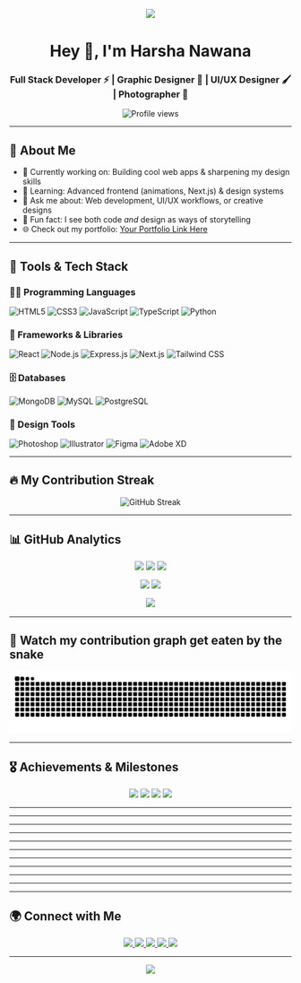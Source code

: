 <!-- Banner (optional, replace with your own) -->
<p align="center">
  <img src="https://capsule-render.vercel.app/api?type=waving&color=gradient&height=200&section=header&text=Harsha%20Nawana&fontSize=80&fontAlignY=35&animation=twinkling&fontColor=gradient" />
</p>

<h1 align="center">Hey 👋, I'm Harsha Nawana</h1>
<h3 align="center">
  Full Stack Developer ⚡ | Graphic Designer 🎨 | UI/UX Designer 🖌️ | Photographer 📸
</h3>

<p align="center">
  <img src="https://komarev.com/ghpvc/?username=harsha-99-tech&label=Profile%20views&color=0e75b6&style=flat" alt="Profile views" />
</p>

---

## 🚀 About Me

- 🔭 Currently working on: Building cool web apps & sharpening my design skills
- 🌱 Learning: Advanced frontend (animations, Next.js) & design systems
- 💬 Ask me about: Web development, UI/UX workflows, or creative designs
- 🎨 Fun fact: I see both code _and_ design as ways of storytelling
- 🌐 Check out my portfolio: [Your Portfolio Link Here](https://your-portfolio-link.com)

---

## 🧰 Tools & Tech Stack

### 👨‍💻 Programming Languages

<p align="left">
  <img src="https://img.shields.io/badge/HTML5-E34F26?style=for-the-badge&logo=html5&logoColor=white" alt="HTML5" />
  <img src="https://img.shields.io/badge/CSS3-1572B6?style=for-the-badge&logo=css3&logoColor=white" alt="CSS3" />
  <img src="https://img.shields.io/badge/JavaScript-F7DF1E?style=for-the-badge&logo=javascript&logoColor=black" alt="JavaScript" />
  <img src="https://img.shields.io/badge/TypeScript-007ACC?style=for-the-badge&logo=typescript&logoColor=white" alt="TypeScript" />
  <img src="https://img.shields.io/badge/Python-3776AB?style=for-the-badge&logo=python&logoColor=white" alt="Python" />
</p>

### 🚀 Frameworks & Libraries

<p align="left">
  <img src="https://img.shields.io/badge/React-20232A?style=for-the-badge&logo=react&logoColor=61DAFB" alt="React" />
  <img src="https://img.shields.io/badge/Node.js-43853D?style=for-the-badge&logo=node.js&logoColor=white" alt="Node.js" />
  <img src="https://img.shields.io/badge/Express.js-404D59?style=for-the-badge" alt="Express.js" />
  <img src="https://img.shields.io/badge/Next.js-000000?style=for-the-badge&logo=next.js&logoColor=white" alt="Next.js" />
  <img src="https://img.shields.io/badge/Tailwind_CSS-38B2AC?style=for-the-badge&logo=tailwind-css&logoColor=white" alt="Tailwind CSS" />
</p>

### 🗄️ Databases

<p align="left">
  <img src="https://img.shields.io/badge/MongoDB-4EA94B?style=for-the-badge&logo=mongodb&logoColor=white" alt="MongoDB" />
  <img src="https://img.shields.io/badge/MySQL-00000F?style=for-the-badge&logo=mysql&logoColor=white" alt="MySQL" />
  <img src="https://img.shields.io/badge/PostgreSQL-316192?style=for-the-badge&logo=postgresql&logoColor=white" alt="PostgreSQL" />
</p>

### 🎨 Design Tools

<p align="left">
  <img src="https://img.shields.io/badge/Adobe%20Photoshop-31A8FF?style=for-the-badge&logo=Adobe%20Photoshop&logoColor=black" alt="Photoshop" />
  <img src="https://img.shields.io/badge/Adobe%20Illustrator-FF9A00?style=for-the-badge&logo=adobe%20illustrator&logoColor=white" alt="Illustrator" />
  <img src="https://img.shields.io/badge/Figma-F24E1E?style=for-the-badge&logo=figma&logoColor=white" alt="Figma" />
  <img src="https://img.shields.io/badge/Adobe%20XD-470137?style=for-the-badge&logo=Adobe%20XD&logoColor=#FF61F6" alt="Adobe XD" />
</p>

---

## 🔥 My Contribution Streak

<p align="center">
  <img src="https://github-readme-streak-stats.herokuapp.com/?user=harsha-99-tech&theme=tokyonight&hide_border=true&stroke=0000&background=0D1117&ring=e73c7e&fire=e73c7e&currStreakLabel=e73c7e" alt="GitHub Streak" />
</p>

---

## 📊 GitHub Analytics

<p align="center">
  <!-- These auto-update based on your actual GitHub data -->
  <img src="https://img.shields.io/github/followers/harsha-99-tech?label=Followers&style=for-the-badge&color=blue" />
  <img src="https://img.shields.io/github/stars/harsha-99-tech?label=Total%20Stars&style=for-the-badge&color=yellow" />
  <img src="https://komarev.com/ghpvc/?username=harsha-99-tech&label=Profile%20Views&color=brightgreen&style=for-the-badge" />
</p>

<div align="center">
  <img height="170em" src="https://github-readme-stats.vercel.app/api?username=harsha-99-tech&show_icons=true&theme=tokyonight&hide_border=true&count_private=true" />
  <img height="170em" src="https://github-readme-streak-stats.herokuapp.com/?user=harsha-99-tech&theme=tokyonight&hide_border=true" />
</div>

<p align="center">
  <img src="https://github-profile-summary-cards.vercel.app/api/cards/profile-details?username=harsha-99-tech&theme=tokyonight" />
</p>

---

## 🐍 Watch my contribution graph get eaten by the snake

<picture>
  <source media="(prefers-color-scheme: dark)" srcset="https://raw.githubusercontent.com/harsha-99-tech/harsha-99-tech/output/github-contribution-grid-snake-dark.svg">
  <source media="(prefers-color-scheme: light)" srcset="https://raw.githubusercontent.com/harsha-99-tech/harsha-99-tech/output/github-contribution-grid-snake.svg">
  <img alt="github contribution grid snake animation" src="https://raw.githubusercontent.com/harsha-99-tech/harsha-99-tech/output/github-contribution-grid-snake.svg">
</picture>

---

## 🎖️ Achievements & Milestones

<p align="center">
  <img src="https://img.shields.io/badge/🏆_Total_Commits-1000+-blue?style=for-the-badge" />
  <img src="https://img.shields.io/badge/⭐_Stars_Earned-50+-yellow?style=for-the-badge" />
  <img src="https://img.shields.io/badge/🔀_Pull_Requests-25+-green?style=for-the-badge" />
  <img src="https://img.shields.io/badge/📝_Issues_Resolved-30+-purple?style=for-the-badge" />
</p>

---

<!-- ## 📊 GitHub Stats

<p align="center">
  <img src="https://github-readme-stats.vercel.app/api?username=harsha-99-tech&show_icons=true&theme=tokyonight" alt="GitHub stats"/>
  <img src="https://github-readme-stats.vercel.app/api/top-langs/?username=harsha-99-tech&layout=compact&theme=tokyonight" alt="Top languages"/>
</p> -->

---

<!-- ## 🏆 GitHub Trophies

<p align="center">
  <img src="https://github-profile-trophy.vercel.app/?username=harsha-99-tech&theme=tokyonight&no-frame=false&no-bg=false&margin-w=4" alt="GitHub Trophies" />
</p> -->

---

<!-- ## 📈 Contribution Activity

<p align="center">
  <img src="https://github-readme-activity-graph.vercel.app/graph?username=harsha-99-tech&theme=tokyo-night&hide_border=true&bg_color=0D1117&color=58a6ff&line=f85149&point=58a6ff" alt="Activity Graph" />
</p> -->

---

<!-- ## 💫 GitHub Metrics

<p align="center">
  <img src="https://metrics.lecoq.io/harsha-99-tech?template=classic&base=header%2C%20activity%2C%20community%2C%20repositories%2C%20metadata&base.indepth=false&base.hireable=false&base.skip=false&config.timezone=Asia%2FColombo&config.display=large&config.octicon=true&config.twemoji=true" alt="GitHub Metrics" />
</p> -->

---

<!-- ## 🌟 GitHub Achievements

<div align="center">
  <img height="150em" src="https://github-readme-streak-stats.herokuapp.com/?user=harsha-99-tech&theme=tokyonight&hide_border=true" />
  <img height="150em" src="https://github-readme-stats.vercel.app/api/wakatime?username=harsha-99-tech&theme=tokyonight&hide_border=true" />
</div>

<p align="center">
  <img src="https://github-profile-summary-cards.vercel.app/api/cards/profile-details?username=harsha-99-tech&theme=tokyonight" />
</p> -->

---

<!-- ## 🏆 Achievements Unlocked

<p align="center">
  <img src="https://github-profile-trophy.vercel.app/?username=harsha-99-tech&theme=algolia&no-frame=true&no-bg=true&column=7&margin-w=15&margin-h=15&rank=SSS,SS,S,AAA,AA,A" alt="Trophies" />
</p> -->

---

<!-- ## 🏆 GitHub Journey

<p align="center">
  <img width="48%" src="https://github-readme-stats.vercel.app/api?username=harsha-99-tech&show_icons=true&theme=tokyonight&hide_border=true" />
  <img width="48%" src="https://github-readme-streak-stats.herokuapp.com/?user=harsha-99-tech&theme=tokyonight&hide_border=true" />
</p> -->

---

<!-- ## 🎯 Milestones & Achievements

<p align="center">
  <img src="https://img.shields.io/github/followers/harsha-99-tech?label=Followers&style=for-the-badge&color=blue" />
  <img src="https://img.shields.io/github/stars/harsha-99-tech?label=Total%20Stars&style=for-the-badge&color=yellow" />
  <img src="https://komarev.com/ghpvc/?username=harsha-99-tech&label=Profile%20Views&color=brightgreen&style=for-the-badge" />
</p>

<p align="center">
  <img src="https://github-readme-streak-stats.herokuapp.com/?user=harsha-99-tech&theme=tokyonight&hide_border=true" />
</p> -->

---

<!-- ## 🏆 Achievements

<p align="center">
  <img src="https://github-profile-trophy.vercel.app/?username=harsha-99-tech&theme=algolia&no-frame=true&no-bg=true&column=4&margin-w=15&margin-h=15&rank=-C,-B,-?" alt="Trophies" />
</p> -->

---

<!-- ## 🌟 GitHub Achievements

<div align="center">
  <img height="180em" src="https://github-readme-streak-stats.herokuapp.com/?user=harsha-99-tech&theme=tokyonight&hide_border=true" />
</div>

<p align="center">
  <img src="https://github-profile-summary-cards.vercel.app/api/cards/profile-details?username=harsha-99-tech&theme=tokyonight" />
</p> -->

---

## 🌍 Connect with Me

<p align="center">
  <a href="https://linkedin.com/in/your-link">
    <img src="https://img.shields.io/badge/-LinkedIn-0077B5?style=for-the-badge&logo=Linkedin&logoColor=white"/>
  </a>
  <a href="https://twitter.com/your-handle">
    <img src="https://img.shields.io/badge/-Twitter-1DA1F2?style=for-the-badge&logo=Twitter&logoColor=white"/>
  </a>
  <a href="https://instagram.com/your-handle">
    <img src="https://img.shields.io/badge/-Instagram-E4405F?style=for-the-badge&logo=Instagram&logoColor=white"/>
  </a>
  <a href="mailto:your@email.com">
    <img src="https://img.shields.io/badge/-Email-D14836?style=for-the-badge&logo=Gmail&logoColor=white"/>
  </a>
  <a href="https://your-portfolio-link.com">
    <img src="https://img.shields.io/badge/-Portfolio-FF7139?style=for-the-badge&logo=Firefox-Browser&logoColor=white"/>
  </a>
</p>

---

<p align="center">
  <img src="https://capsule-render.vercel.app/api?type=waving&color=gradient&height=100&section=footer&animation=twinkling" />
</p>

